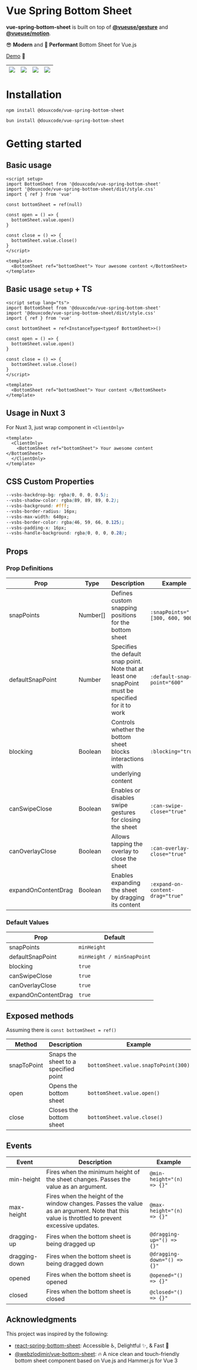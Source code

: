 # Vue Spring Bottom Sheet

**vue-spring-bottom-sheet** is built on top of **[@vueuse/gesture]** and **[@vueuse/motion]**.

😎 **Modern** and 🚀 **Performant** Bottom Sheet for Vue.js

[Demo](https://vue-spring-bottom-sheet.douxcode.com/) 👀

| ![](https://vue-spring-bottom-sheet.douxcode.com/example_basic.png) | ![](https://vue-spring-bottom-sheet.douxcode.com/example_snap.png) | ![](https://vue-spring-bottom-sheet.douxcode.com/example_blocking.png) | ![](https://vue-spring-bottom-sheet.douxcode.com/example_sticky.png) |
| :-----------------------------------------------------------------: | :----------------------------------------------------------------: | :--------------------------------------------------------------------: | :------------------------------------------------------------------: |

# Installation

```
npm install @douxcode/vue-spring-bottom-sheet
```

```
bun install @douxcode/vue-spring-bottom-sheet
```

# Getting started

## Basic usage

```vue
<script setup>
import BottomSheet from '@douxcode/vue-spring-bottom-sheet'
import '@douxcode/vue-spring-bottom-sheet/dist/style.css'
import { ref } from 'vue'

const bottomSheet = ref(null)

const open = () => {
  bottomSheet.value.open()
}

const close = () => {
  bottomSheet.value.close()
}
</script>

<template>
  <BottomSheet ref="bottomSheet"> Your awesome content </BottomSheet>
</template>
```

## Basic usage `setup` + TS

```vue
<script setup lang="ts">
import BottomSheet from '@douxcode/vue-spring-bottom-sheet'
import '@douxcode/vue-spring-bottom-sheet/dist/style.css'
import { ref } from 'vue'

const bottomSheet = ref<InstanceType<typeof BottomSheet>>()

const open = () => {
  bottomSheet.value.open()
}

const close = () => {
  bottomSheet.value.close()
}
</script>

<template>
  <BottomSheet ref="bottomSheet"> Your content </BottomSheet>
</template>
```

## Usage in Nuxt 3

For Nuxt 3, just wrap component in `<ClientOnly>`

```vue
<template>
  <ClientOnly>
    <BottomSheet ref="bottomSheet"> Your awesome content </BottomSheet>
  </ClientOnly>
</template>
```

## CSS Custom Properties

```css
--vsbs-backdrop-bg: rgba(0, 0, 0, 0.5);
--vsbs-shadow-color: rgba(89, 89, 89, 0.2);
--vsbs-background: #fff;
--vsbs-border-radius: 16px;
--vsbs-max-width: 640px;
--vsbs-border-color: rgba(46, 59, 66, 0.125);
--vsbs-padding-x: 16px;
--vsbs-handle-background: rgba(0, 0, 0, 0.28);
```

## Props

### Prop Definitions

| Prop                | Type     | Description                                                                                         | Example                          |
| ------------------- | -------- | --------------------------------------------------------------------------------------------------- | -------------------------------- |
| snapPoints          | Number[] | Defines custom snapping positions for the bottom sheet                                              | `:snapPoints="[300, 600, 900]"`  |
| defaultSnapPoint    | Number   | Specifies the default snap point. Note that at least one snapPoint must be specified for it to work | `:default-snap-point="600"`      |
| blocking            | Boolean  | Controls whether the bottom sheet blocks interactions with underlying content                       | `:blocking="true"`               |
| canSwipeClose       | Boolean  | Enables or disables swipe gestures for closing the sheet                                            | `:can-swipe-close="true"`        |
| canOverlayClose     | Boolean  | Allows tapping the overlay to close the sheet                                                       | `:can-overlay-close="true"`      |
| expandOnContentDrag | Boolean  | Enables expanding the sheet by dragging its content                                                 | `:expand-on-content-drag="true"` |

### Default Values

| Prop                | Default                    |
| ------------------- | -------------------------- |
| snapPoints          | `minHeight`                |
| defaultSnapPoint    | `minHeight / minSnapPoint` |
| blocking            | `true`                     |
| canSwipeClose       | `true`                     |
| canOverlayClose     | `true`                     |
| expandOnContentDrag | `true`                     |

## Exposed methods

Assuming there is `const bottomSheet = ref()`

| Method      | Description                          | Example                              |
| ----------- | ------------------------------------ | ------------------------------------ |
| snapToPoint | Snaps the sheet to a specified point | `bottomSheet.value.snapToPoint(300)` |
| open        | Opens the bottom sheet               | `bottomSheet.value.open()`           |
| close       | Closes the bottom sheet              | `bottomSheet.value.close()`          |

## Events

| Event         | Description                                                                                                                                   | Example                     |
| ------------- | --------------------------------------------------------------------------------------------------------------------------------------------- | --------------------------- |
| min-height    | Fires when the minimum height of the sheet changes. Passes the value as an argument.                                                          | `@min-height="(n) => {}"`   |
| max-height    | Fires when the height of the window changes. Passes the value as an argument. Note that this value is throttled to prevent excessive updates. | `@max-height="(n) => {}"`   |
| dragging-up   | Fires when the bottom sheet is being dragged up                                                                                               | `@dragging-up="() => {}"`   |
| dragging-down | Fires when the bottom sheet is being dragged down                                                                                             | `@dragging-down="() => {}"` |
| opened        | Fires when the bottom sheet is opened                                                                                                         | `@opened="() => {}"`        |
| closed        | Fires when the bottom sheet is closed                                                                                                         | `@closed="() => {}"`        |

## Acknowledgments

This project was inspired by the following:

- [react-spring-bottom-sheet]: Accessible ♿️, Delightful ✨, & Fast 🚀
- [@webzlodimir/vue-bottom-sheet]: 🔥 A nice clean and touch-friendly bottom sheet component based on Vue.js and Hammer.js for Vue 3

[@vueuse/gesture]: https://gesture.vueuse.org/
[@vueuse/motion]: https://motion.vueuse.org/
[react-spring-bottom-sheet]: https://react-spring.bottom-sheet.dev/
[@webzlodimir/vue-bottom-sheet]: https://github.com/vaban-ru/vue-bottom-sheet
